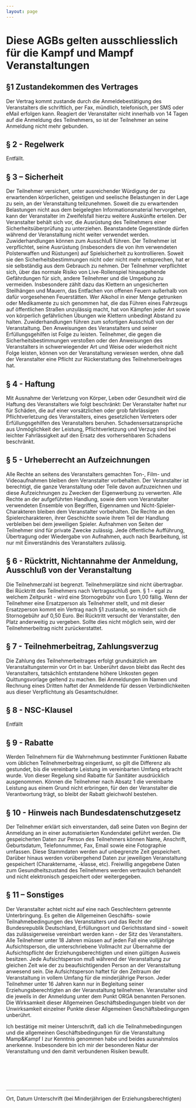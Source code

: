 ```yaml
---
layout: page
---
```


Diese AGBs gelten ausschliesslich für die Kampf und Mampf Veranstaltungen
=========================================================================

§1 Zustandekommen des Vertrages 
-------------------------------
Der Vertrag kommt zustande durch die Anmeldebestätigung des Veranstalters die schriftlich, per Fax, mündlich, telefonisch, per SMS oder eMail erfolgen kann. Reagiert der Veranstalter nicht innerhalb von 14 Tagen auf die Anmeldung des Teilnehmers, so ist der Teilnehmer an seine Anmeldung nicht mehr gebunden. 

§ 2 - Regelwerk 
---------------
Entfällt. 

§ 3 – Sicherheit 
----------------
Der Teilnehmer versichert, unter ausreichender Würdigung der zu erwartenden körperlichen, geistigen und seelische Belastungen in der Lage zu sein, an der Veranstaltung teilzunehmen. Soweit die zu erwartenden Belastungen nicht aus dem beigelegten Informationsmaterial hervorgehen, kann der Veranstalter im Zweifelsfall hierzu weitere Auskünfte erteilen. 
Der Veranstalter behält sich vor, die Ausrüstung des Teilnehmers einer Sicherheitsüberprüfung zu unterziehen. Beanstandete Gegenstände dürfen während der Veranstaltung nicht weiter verwendet werden. Zuwiderhandlungen können zum Ausschluß führen. 
Der Teilnehmer ist verpflichtet, seine Ausrüstung (insbesonders die von ihm verwendeten Polsterwaffen und Rüstungen) auf Spielsicherheit zu kontrollieren. Soweit sie den Sicherheitsbestimmungen nicht oder nicht mehr entsprechen, hat er sie selbständig aus dem Gebrauch zu nehmen. 
Der Teilnehmer verpflichtet sich, über das normale Risiko von Live-Rollenspiel hinausgehende Gefährdungen für sich, andere Teilnehmer und die Umgebung zu vermeiden. Insbesondere zählt dazu das Klettern an ungesicherten Steilhängen und Mauern, das Entfachen von offenen Feuern außerhalb von dafür vorgesehenen Feuerstätten. 
Wer Alkohol in einer Menge getrunken oder Medikamente zu sich genommen hat, die das Führen eines Fahrzeugs auf öffentlichen Straßen unzulässig macht, hat von Kämpfen jeder Art sowie von körperlich gefährlichen Übungen wie Klettern unbedingt Abstand zu halten. 
Zuwiderhandlungen führen zum sofortigen Ausschluß von der Veranstaltung. 
Den Anweisungen des Veranstalters und seiner Erfüllungsgehilfen ist Folge zu leisten. 
Teilnehmer, die gegen die Sicherheitsbestimmungen verstoßen oder den Anweisungen des Veranstalters in schwerwiegender Art und Weise oder wiederholt nicht Folge leisten, können von der Veranstaltung verwiesen werden, ohne daß der Veranstalter eine Pflicht zur Rückerstattung des Teilnehmerbeitrages hat. 

§ 4 - Haftung 
-------------
Mit Ausnahme der Verletzung von Körper, Leben oder Gesundheit wird die Haftung des Veranstalters wie folgt beschränkt: Der Veranstalter haftet nur für Schäden, die auf einer vorsätzlichen oder grob fahrlässigen Pflichtverletzung des Veranstalters, eines gesetzlichen Vertreters oder Erfüllungsgehilfen des Veranstalters beruhen. Schadensersatzansprüche aus Unmöglichkeit der Leistung, Pflichtverletzung und Verzug sind bei leichter Fahrlässigkeit auf den Ersatz des vorhersehbaren Schadens beschränkt. 

§ 5 - Urheberrecht an Aufzeichnungen 
------------------------------------
Alle Rechte an seitens des Veranstalters gemachten Ton-, Film- und Videoaufnahmen bleiben dem Veranstalter vorbehalten. Der Veranstalter ist berechtigt, die ganze Veranstaltung oder Teile davon aufzuzeichnen und diese Aufzeichnungen zu Zwecken der Eigenwerbung zu verwerten. Alle Rechte an der aufgeführten Handlung, sowie dem vom Veranstalter verwendeten Ensemble von Begriffen, Eigennamen und Nicht-Spieler-Charakteren bleiben dem Veranstalter vorbehalten. Die Rechte an den Spielercharakteren, ihrer Geschichte sowie ihrem Teil der Handlung verbleiben bei dem jeweiligen Spieler. Aufnahmen von Seiten der Teilnehmer sind für private Zwecke zulässig. Jede öffentliche Aufführung, Übertragung oder Wiedergabe von Aufnahmen, auch nach Bearbeitung, ist nur mit Einverständnis des Veranstalters zulässig. 

§ 6 - Rücktritt, Nichtannahme der Anmeldung, Ausschluß von der Veranstaltung 
----------------------------------------------------------------------------
Die Teilnehmerzahl ist begrenzt. Teilnehmerplätze sind nicht übertragbar. 
Bei Rücktritt des Teilnehmers nach Vertragsschluß gem. § 1 - egal zu welchem Zeitpunkt - wird eine Stornogebühr von Euro 1,00 fällig. Wenn der Teilnehmer eine Ersatzperson als Teilnehmer stellt, und mit dieser Ersatzperson kommt ein Vertrag nach §1 zustande, so mindert sich die Stornogebühr auf 0,50 Euro. 
Bei Rücktritt versucht der Veranstalter, den Platz anderweitig zu vergeben. Sollte dies nicht möglich sein, wird der Teilnehmerbeitrag nicht zurückerstattet. 

§ 7 - Teilnehmerbeitrag, Zahlungsverzug 
---------------------------------------
Die Zahlung des Teilnehmerbeitrages erfolgt grundsätzlich am Veranstaltungstermin vor Ort in bar. Unberührt davon bleibt das Recht des Veranstalters, tatsächlich entstandene höhere Unkosten gegen Quittungsvorlage geltend zu machen. Bei Anmeldungen im Namen und Rechnung eines Dritten haftet der Anmeldende für dessen Verbindlichkeiten aus dieser Verpflichtung als Gesamtschuldner. 

§ 8 - NSC-Klausel 
-----------------
Entfällt 

§ 9 - Rabatte 
-------------
Werden Teilnehmern für die Wahrnehmung bestimmter Funktionen Rabatte vom üblichen Teilnehmerbeitrag eingeräumt, so gilt die Differenz als gestundet, bis die vereinbarte Leistung im vereinbarten Umfang erbracht wurde. Von dieser Regelung sind Rabatte für Sanitäter ausdrücklich ausgenommen. Können die Teilnehmer nach Absatz 1 die vereinbarte Leistung aus einem Grund nicht erbringen, für den der Veranstalter die Verantwortung trägt, so bleibt der Rabatt gleichwohl bestehen. 

§ 10 - Hinweis nach Bundesdatenschutzgesetz 
-------------------------------------------
Der Teilnehmer erklärt sich einverstanden, daß seine Daten von Beginn der Anmeldung an in einer automatisierten Kundendatei geführt werden. 
Die gespeicherten Daten zur Person des Teilnehmers können Name, Anschrift, Geburtsdatum, Telefonnummer, Fax, Email sowie eine Fotographie umfassen. Diese Stammdaten werden auf unbegrenzte Zeit gespeichert. Darüber hinaus werden vorübergehend Daten zur jeweiligen Veranstaltung gespeichert (Charaktername, -klasse, etc). Freiwillig angegebene Daten zum Gesundheitszustand des Teilnehmers werden vertraulich behandelt und nicht elektronisch gespeichert oder weitergegeben. 

§ 11 – Sonstiges 
----------------
Der Veranstalter achtet nicht auf eine nach Geschlechtern getrennte Unterbringung. 
Es gelten die Allgemeinen Geschäfts- sowie Teilnahmebedingungen des Veranstalters und das Recht der Bundesrepublik Deutschland, Erfüllungsort und Gerichtsstand sind - soweit das zulässigerweise vereinbart werden kann - der Sitz des Veranstalters. 
Alle Teilnehmer unter 18 Jahren müssen auf jeden Fall eine volljährige Aufsichtsperson, die unterschriebene Vollmacht zur Übernahme der Aufsichtspflicht der Erziehungsberechtigten und einen gültigen Ausweis besitzen. Jede Aufsichtsperson muß während der Veranstaltung zur gleichen Zeit wie der zu beaufsichtigenden Person an der Veranstaltung anwesend sein. Die Aufsichtsperson haftet für den Zeitraum der Veranstaltung in vollem Umfang für die minderjährige Person. Jeder Teilnehmer unter 16 Jahren kann nur in Begleitung seiner Erziehungsberechtigten an der Veranstaltung teilnehmen. 
Veranstalter sind die jeweils in der Anmeldung unter dem Punkt ORGA benannten Personen. 
Die Wirksamkeit dieser Allgemeinen Geschäftsbedingungen bleibt von der Unwirksamkeit einzelner Punkte dieser Allgemeinen Geschäftsbedingungen unberührt. 


Ich bestätige mit meiner Unterschrift, daß ich die Teilnahmebedingungen und die allgemeinen Geschäftsbedingungen für die Veranstaltung Mamp&Kampf I zur Kenntnis genommen habe und beides ausnahmslos anerkenne. Insbesondere bin ich mir der besonderen Natur der Veranstaltung und den damit verbundenen Risiken bewußt. 

```





____________________________
```
Ort, Datum Unterschrift (bei Minderjährigen der Erziehungsberechtigten)
